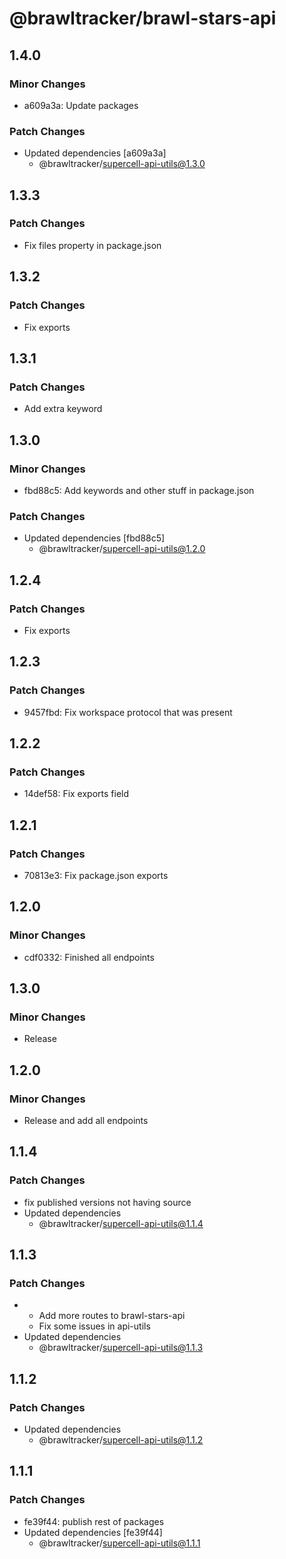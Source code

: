 # @brawltracker/brawl-stars-api

## 1.4.0

### Minor Changes

- a609a3a: Update packages

### Patch Changes

- Updated dependencies [a609a3a]
  - @brawltracker/supercell-api-utils@1.3.0

## 1.3.3

### Patch Changes

- Fix files property in package.json

## 1.3.2

### Patch Changes

- Fix exports

## 1.3.1

### Patch Changes

- Add extra keyword

## 1.3.0

### Minor Changes

- fbd88c5: Add keywords and other stuff in package.json

### Patch Changes

- Updated dependencies [fbd88c5]
  - @brawltracker/supercell-api-utils@1.2.0

## 1.2.4

### Patch Changes

- Fix exports

## 1.2.3

### Patch Changes

- 9457fbd: Fix workspace protocol that was present

## 1.2.2

### Patch Changes

- 14def58: Fix exports field

## 1.2.1

### Patch Changes

- 70813e3: Fix package.json exports

## 1.2.0

### Minor Changes

- cdf0332: Finished all endpoints

## 1.3.0

### Minor Changes

- Release

## 1.2.0

### Minor Changes

- Release and add all endpoints

## 1.1.4

### Patch Changes

- fix published versions not having source
- Updated dependencies
  - @brawltracker/supercell-api-utils@1.1.4

## 1.1.3

### Patch Changes

- - Add more routes to brawl-stars-api
  - Fix some issues in api-utils
- Updated dependencies
  - @brawltracker/supercell-api-utils@1.1.3

## 1.1.2

### Patch Changes

- Updated dependencies
  - @brawltracker/supercell-api-utils@1.1.2

## 1.1.1

### Patch Changes

- fe39f44: publish rest of packages
- Updated dependencies [fe39f44]
  - @brawltracker/supercell-api-utils@1.1.1
